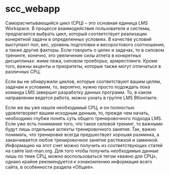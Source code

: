 # scc_webapp
Саморасчитывающийся цикл (СРЦ) – это основная единица LMS Workspace. В процессе взаимодействия пользователя и системы, предлагается выбрать цикл, который соответствует реализации конкретной задачи в определенных условиях. В качестве условий выступают пол, вес, уровень подготовки и весоростового соотношения, а также другие факторы. Если говорить о целях и задачах, то в силовом тренинге, конечно, это увеличение силы атлета в конкретных дисциплинах: жиме лежа, силовом троеборье, армрестлинге. Кроме того, важны акценты и приоритеты, которые также могут отличаться в различных СРЦ.

Если вы не обнаружили циклов, которые соответствуют вашим целям, задачам и условиям, то, вероятно, нужно просто подождать пока команда LMS завершит разработку данных программ. То, в каком направлении ведется работа, можно узнать в группе LMS ВКонтакте.

Если же вы уже нашли необходимый СРЦ, и он полностью удовлетворяет вашим исходным данным, то, прежде чем начать, необходимо глубже понять суть общего тренировочного подхода LMS. Если уже есть понимание того, что такое силовой тренинг, то важными будут лишь отдельные аспекты тренировочного занятия. Так, важно понимать, что тренировке всегда предшествует хорошая разминка, а заканчивается любое тренировочное занятие растяжкой и заминкой. Информацию на этот счет можно получить из соответствующих статей на сайте last-man.org. Для того чтобы получить необходимые данные лишь по теме СРЦ, можно воспользоваться тегом «важно для СРЦ», однако крайне рекомендуется к ознакомлению информация всего сайта, в особенности раздела «Общее».
